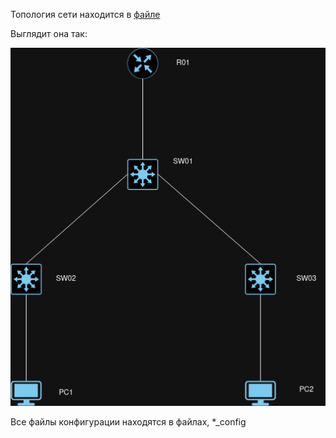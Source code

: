 Топология сети находится в [файле](lab1.clab.yml)

Выглядит она так:


![топология](Graph.drawio.png)

Все файлы конфигурации находятся в файлах, *_config

